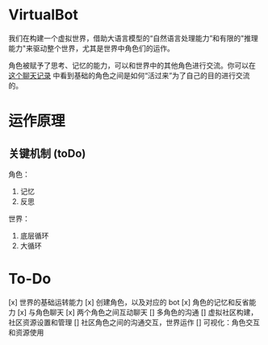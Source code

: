 # VirtualBot
我们在构建一个虚拟世界，借助大语言模型的“自然语言处理能力”和有限的"推理能力"来驱动整个世界，尤其是世界中角色们的运作。

角色被赋予了思考、记忆的能力，可以和世界中的其他角色进行交流。你可以在 [这个聊天记录](./showcase/sampleConversation.md) 中看到基础的角色之间是如何“活过来”为了自己的目的进行交流的。

# 运作原理

## 关键机制 (toDo)
角色：
1. 记忆
2. 反思

世界：
1. 底层循环
2. 大循环

# To-Do
[x] 世界的基础运转能力
[x] 创建角色，以及对应的 bot
[x] 角色的记忆和反省能力
[x] 与角色聊天
[x] 两个角色之间互动聊天
[] 多角色的沟通
[] 虚拟社区构建，社区资源设置和管理
[] 社区角色之间的沟通交互，世界运作
[] 可视化：角色交互和资源使用
